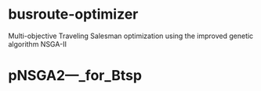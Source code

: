 # busroute-optimizer

Multi-objective Traveling Salesman optimization using the improved genetic algorithm NSGA-II 

# pNSGA2—_for_Btsp
